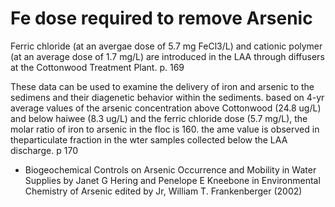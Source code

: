 # Fe dose required to remove Arsenic

Ferric chloride (at an avergae dose of 5.7 mg FeCl3/L) and cationic polymer (at an average dose of 1.7 mg/L) are introduced in the LAA through diffusers at the Cottonwood Treatment Plant. p. 169

These data can be used to examine the delivery of iron and arsenic to the sedimens and their diagenetic behavior within the sediments. based on 4-yr average values of the arsenic concentration above Cottonwood (24.8 ug/L) and below haiwee (8.3 ug/L) and the ferric chloride dose (5.7 mg/L), the molar ratio of iron to arsenic in the floc is 160. the ame value is observed in theparticulate fraction in the wter samples collected below the LAA discharge. p 170

- Biogeochemical Controls on Arsenic Occurrence and Mobility in Water Supplies by Janet G Hering and Penelope E Kneebone in Environmental Chemistry of Arsenic edited by Jr, William T. Frankenberger (2002)
